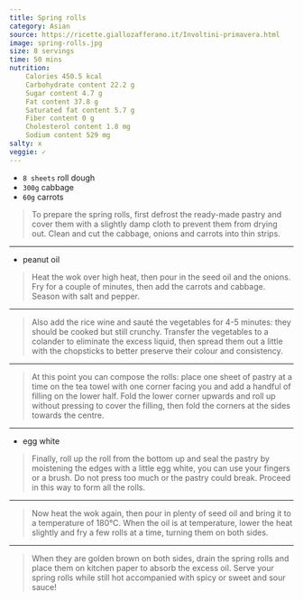 ```yaml
---
title: Spring rolls
category: Asian
source: https://ricette.giallozafferano.it/Involtini-primavera.html
image: spring-rolls.jpg
size: 8 servings
time: 50 mins
nutrition:
	Calories 450.5 kcal
	Carbohydrate content 22.2 g
	Sugar content 4.7 g
	Fat content 37.8 g
	Saturated fat content 5.7 g
	Fiber content 0 g
	Cholesterol content 1.8 mg
	Sodium content 529 mg
salty: x
veggie: ✓
---
```


* `8 sheets` roll dough
* `300g` cabbage
* `60g` carrots

> To prepare the spring rolls, first defrost the ready-made pastry and cover them with a slightly damp cloth to prevent them from drying out. Clean and cut the cabbage, onions and carrots into thin strips.

---

* peanut oil

> Heat the wok over high heat, then pour in the seed oil and the onions. Fry for a couple of minutes, then add the carrots and cabbage. Season with salt and pepper.

---

> Also add the rice wine and sauté the vegetables for 4-5 minutes: they should be cooked but still crunchy. Transfer the vegetables to a colander to eliminate the excess liquid, then spread them out a little with the chopsticks to better preserve their colour and consistency.

---

> At this point you can compose the rolls: place one sheet of pastry at a time on the tea towel with one corner facing you and add a handful of filling on the lower half. Fold the lower corner upwards and roll up without pressing to cover the filling, then fold the corners at the sides towards the centre.

---

* egg white

> Finally, roll up the roll from the bottom up and seal the pastry by moistening the edges with a little egg white, you can use your fingers or a brush. Do not press too much or the pastry could break. Proceed in this way to form all the rolls.

---

> Now heat the wok again, then pour in plenty of seed oil and bring it to a temperature of 180°C. When the oil is at temperature, lower the heat slightly and fry a few rolls at a time, turning them on both sides.

---

> When they are golden brown on both sides, drain the spring rolls and place them on kitchen paper to absorb the excess oil. Serve your spring rolls while still hot accompanied with spicy or sweet and sour sauce!
